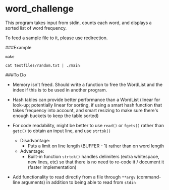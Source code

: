 # word_challenge
This program takes input from stdin, counts each word,
and displays a sorted list of word frequency.

To feed a sample file to it, please use redirection.

###Example

`make`

`cat testfiles/random.txt | ./main`

###To Do

* Memory isn't freed. Should write a function to free the WordList and the index if this is to be used in another program.

* Hash tables can provide better performance than a WordList (linear for look-up; potentially linear for sorting, if using a smart hash function that takes frequency into account, and smart resizing to make sure there's enough buckets to keep the table sorted)

* For code readability, might be better to use `read()` or `fgets()` rather than `getc()` to obtain an input line, and use `strtok()`
  * Disadvantage:
    * Puts a limit on line length (BUFFER - 1) rather than on word length
  * Advantage:
    * Built-in function `strtok()` handles delimiters (extra whitespace, new lines, etc) so that there is no need to re-code it / document it (faster implementation)
* Add functionality to read directly from a file through `**argv` (command-line arguments) in addition to being able to read from `stdin`
